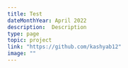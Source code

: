 ```yaml
---
title: Test
dateMonthYear: April 2022
description:  Description
type: page
topic: project
link: "https://github.com/kashyab12"
image: ""
---
```




